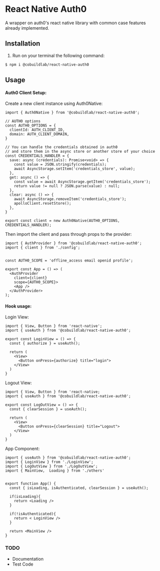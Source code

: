 # React Native Auth0

A wrapper on auth0's react native library with common case features already implemented.

## Installation

1. Run on your terminal the following command:

```sh
$ npm i @cobuildlab/react-native-auth0
```
## Usage

#### Auth0 Client Setup:

Create a new client instance using Auth0Native:

```tsx
import { Auth0Native } from '@cobuildlab/react-native-auth0';

// AUTH0 options
const AUTH0_OPTIONS = {
  clientId: AUTH_CLIENT_ID,
  domain: AUTH_CLIENT_DOMAIN,
}

// You can handle the credentials obtained in auth0 
// and store them in the async store or another store of your choice
const CREDENTIALS_HANDLER = {
  save: async (credentials): Promise<void> => {
    const value = JSON.stringify(credentials);
    await AsyncStorage.setItem('credentials_store', value);
  },
  get: async () => {
    const value = await AsyncStorage.getItem('credentials_store');
    return value != null ? JSON.parse(value) : null;
  },
  clear: async () => {
    await AsyncStorage.removeItem('credentials_store');
    apolloClient.resetStore();
  },
}

export const client = new Auth0Native(AUTH0_OPTIONS, CREDENTIALS_HANDLER);
```

Then import the client and pass through props to the provider:

```tsx
import { AuthProvider } from '@cobuildlab/react-native-auth0';
import { client } from './config';


const AUTH0_SCOPE = 'offline_access email openid profile';

export const App = () => (
  <AuthProvider 
    client={client} 
    scope={AUTH0_SCOPE}>
    <App />
  </AuthProvider>
);
```

#### Hook usage:

Login View:

```tsx
import { View, Button } from 'react-native';
import { useAuth } from '@cobuildlab/react-native-auth0';

export const LoginView = () => {
  const { authorize } = useAuth();

  return (
    <View>
      <Button onPress={authorize} title="login">
    </View>
  )
}

```

Logout View:

```tsx
import { View, Button } from 'react-native;
import { useAuth } from '@cobuildlab/react-native-auth0';

export const LogOutView = () => {
  const { clearSession } = useAuth();

  return (
    <View>
      <Button onPress={clearSession} title="Logout">
    </View>
  )
}
```

App Component:

```tsx
import { useAuth } from '@cobuildlab/react-native-auth0';
import { LoginView } from './LoginView';
import { LogOutView } from './LogOutView';
import { MainView,  Loading } from './others'


export function App() {
  const { isLoading, isAuthenticated, clearSession } = useAuth();

  if(isLoading){
    return <Loading />
  }

  if(!isAuthenticated){
    return < LoginView />
  }

  return <MainView />
}

```

### TODO 
  
  - Documentation
  - Test Code
